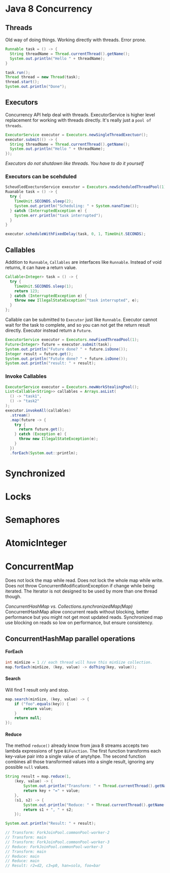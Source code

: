 # Java 8 Concurrency

## Threads
Old way of doing things. Working directly with threads. Error prone.
```java
Runnable task = () -> {
  String threadName = Thread.currentThread().getName();
  System.out.println("Hello " + threadName);
}

task.run();
Thread thread = new Thread(task);
thread.start();
System.out.println("Done");
```

## Executors
Concurrency API help deal with threads. ExecutorService is higher level replacement for working with threads directly. It's really just a `pool of threads`.
```java
ExecutorService executor = Executors.newSingleThreadExectuor();
executor.submit(() -> {
  String threadName = Thread.currentThread().getName();
  System.out.println("Hello " + threadName);
});
```

*Executors do not shutdown like threads. You have to do it yourself*

### Executors can be scehduled
```java
ScheudledExecturoService executor = Executors.newScheduledThreadPool(1);
Ruanable task = () -> {
  try {
    TimeUnit.SECONDS.sleep(2);
    System.out.println("Scheduling: " + System.nanoTime());
  } catch (InterruptedException e) {
    System.err.println("task interrupted");
  }
}

executor.scheduleWithFixedDelay(task, 0, 1, TimeUnit.SECONDS);
```

## Callables
Addition to `Runnable`, `Callables` are interfaces like `Runnable`. Instead of void returns, it can have a return value.
```java
Callable<Integer> task = () -> {
  try {
    TimeUnit.SECONDS.sleep(1);
    return 123;
  } catch (InterruptedException e) {
    throw new IllegalStateException("task interrupted", e);
  }
};
```

Callable can be submitted to `Executor` just like `Runnable`. Executor cannot wait for the task to complete, and so you can not get the return result directly. Executor instead return a `Future`.
```java
ExecutorService executor = Executors.newFixedThreadPool(1);
Future<Integer> future = executor.submit(task);
System.out.println("Future done? " + future.isDone());
Integer result = future.get();
System.out.println("Futute done? " + future.isDone());
System.out.println("result: " + result);
```

### Invoke Callables
```java
ExecutorService executor = Executors.newWorkStealingPool();
List<Callable<String>> callables = Arrays.asList(
  () -> "task1",
  () -> "task2"
);
executor.invokeAll(callables)
  .stream()
  .map(future -> {
    try {
      return future.get();
    } catch (Exception e) {
      throw new IllegalStateException(e);
    }
  })
  .forEach(System.out::println);
```

# Synchronized 

# Locks

# Semaphores

# AtomicInteger 

# ConcurrentMap
Does not lock the map while read. Does not lock the whole map while write. Does not throw ConcurrentModificationException if change while being iterated. The Iterator is not designed to be used by more than one thread though. 

*ConcurrentHashMap vs. Collections.synchronizedMap(Map)*
ConcurrentHashMap allow concurrent reads without blocking, better performance but you might not get most updated reads. Synchronized map use blocking on reads so low on performance, but ensure consistency. 

## ConcurrentHashMap parallel operations
#### ForEach
```java
int minSize = 1 // each thread will have this minSize collection.
map.forEach(minSize, (key, value) -> doThing(key, value));
```
#### Search
Will find 1 result only and stop.
```java
map.search(minSize, (key, value) -> {
    if ("foo".equals(key)) {
        return value;
    }
    return null;
});
```
#### Reduce
The method `reduce()` already know from java 8 streams accepts two lambda expressions of type `BiFunction`. The first function transforms each key-value pair into a single value of anytyhpe. The second function combines all those transformed values into a single result, ignoring any possible `null` values.
```java
String result = map.reduce(1,
    (key, value) -> {
        System.out.println("Transform: " + Thread.currentThread().getName());
        return key + "=" + value;
    },
    (s1, s2) -> {
        System.out.println("Reduce: " + Thread.currentThread().getName());
        return s1 + ", " + s2;
    });

System.out.println("Result: " + result);

// Transform: ForkJoinPool.commonPool-worker-2
// Transform: main
// Transform: ForkJoinPool.commonPool-worker-3
// Reduce: ForkJoinPool.commonPool-worker-3
// Transform: main
// Reduce: main
// Reduce: main
// Result: r2=d2, c3=p0, han=solo, foo=bar
```